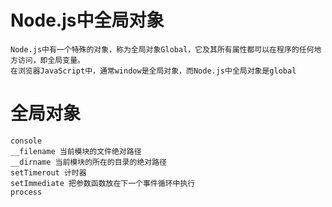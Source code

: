 # Node.js中全局对象
``` 
Node.js中有一个特殊的对象，称为全局对象Global，它及其所有属性都可以在程序的任何地方访问，即全局变量。
在浏览器JavaScript中，通常window是全局对象，而Node.js中全局对象是global
```
# 全局对象
``` 
console
__filename 当前模块的文件绝对路径
__dirname 当前模块的所在的目录的绝对路径
setTimerout 计时器
setImmediate 把参数函数放在下一个事件循环中执行
process
```